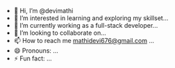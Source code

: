- 👋 Hi, I’m @devimathi
- 👀 I’m interested in learning and exploring my skillset...
- 🌱 I’m currently working as a full-stack developer...
- 💞️ I’m looking to collaborate on...
- 📫 How to reach me mathidevi676@gmail.com ...
- 😄 Pronouns: ...
- ⚡ Fun fact: ...

<!---
devimathi/devimathi is a ✨ special ✨ repository because its `README.md` (this file) appears on your GitHub profile.
You can click the Preview link to take a look at your changes.
--->
